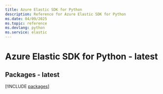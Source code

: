 ```yaml
---
title: Azure Elastic SDK for Python
description: Reference for Azure Elastic SDK for Python
ms.date: 04/09/2025
ms.topic: reference
ms.devlang: python
ms.service: elastic
---
```

# Azure Elastic SDK for Python - latest
## Packages - latest
[!INCLUDE [packages](elastic-index.md)]